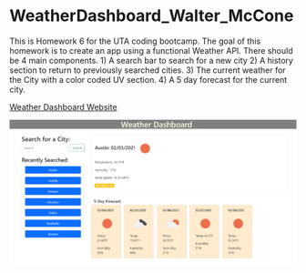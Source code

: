# WeatherDashboard_Walter_McCone
This is Homework 6 for the UTA coding bootcamp. The goal of this homework is to create an app using a functional Weather API. There should be 4 main components. 1) A search bar to search for a new city 2) A history section to return to previously searched cities. 3) The current weather for the City with a color coded UV section. 4) A 5 day forecast for the current city.

[Weather Dashboard Website](https://wmccone.github.io/WeatherDashboard_Walter_McCone/)

![Weather Dashboard Image](.\assets\images\dashboard.PNG)